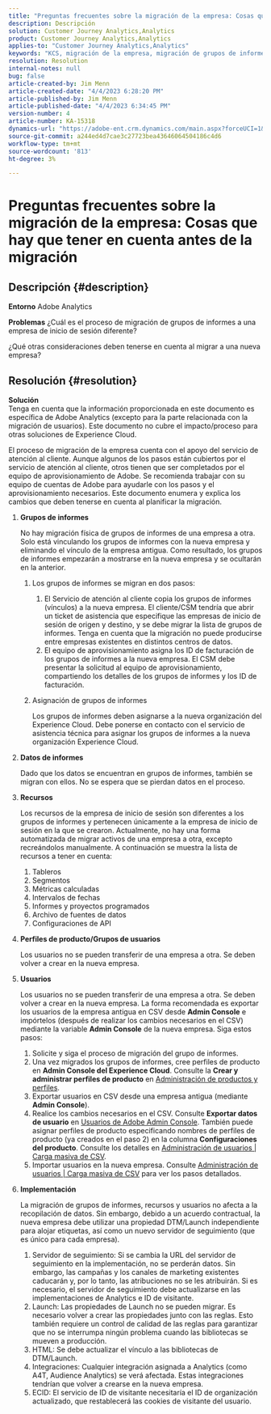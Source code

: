 ```yaml
---
title: "Preguntas frecuentes sobre la migración de la empresa: Cosas que hay que tener en cuenta antes de la migración"
description: Descripción
solution: Customer Journey Analytics,Analytics
product: Customer Journey Analytics,Analytics
applies-to: "Customer Journey Analytics,Analytics"
keywords: "KCS, migración de la empresa, migración de grupos de informes, Adobe Analytics, Admin Console, preguntas frecuentes, nueva empresa, aprovisionamiento, CSM, equipo de cuentas de Adobe, preguntas frecuentes"
resolution: Resolution
internal-notes: null
bug: false
article-created-by: Jim Menn
article-created-date: "4/4/2023 6:28:20 PM"
article-published-by: Jim Menn
article-published-date: "4/4/2023 6:34:45 PM"
version-number: 4
article-number: KA-15318
dynamics-url: "https://adobe-ent.crm.dynamics.com/main.aspx?forceUCI=1&pagetype=entityrecord&etn=knowledgearticle&id=537db277-16d3-ed11-a7c7-6045bd006b4b"
source-git-commit: a244ed4d7cae3c27723bea43646064504186c4d6
workflow-type: tm+mt
source-wordcount: '813'
ht-degree: 3%

---
```


# Preguntas frecuentes sobre la migración de la empresa: Cosas que hay que tener en cuenta antes de la migración

## Descripción {#description}


<b>Entorno</b>
Adobe Analytics

<b>Problemas</b>
¿Cuál es el proceso de migración de grupos de informes a una empresa de inicio de sesión diferente?

¿Qué otras consideraciones deben tenerse en cuenta al migrar a una nueva empresa?


## Resolución {#resolution}


<b>Solución</b>
<br>Tenga en cuenta que la información proporcionada en este documento es específica de Adobe Analytics (excepto para la parte relacionada con la migración de usuarios). Este documento no cubre el impacto/proceso para otras soluciones de Experience Cloud.<br>




El proceso de migración de la empresa cuenta con el apoyo del servicio de atención al cliente. Aunque algunos de los pasos están cubiertos por el servicio de atención al cliente, otros tienen que ser completados por el equipo de aprovisionamiento de Adobe. Se recomienda trabajar con su equipo de cuentas de Adobe para ayudarle con los pasos y el aprovisionamiento necesarios. Este documento enumera y explica los cambios que deben tenerse en cuenta al planificar la migración.

1. <b>Grupos de informes</b>

   No hay migración física de grupos de informes de una empresa a otra. Solo está vinculando los grupos de informes con la nueva empresa y eliminando el vínculo de la empresa antigua. Como resultado, los grupos de informes empezarán a mostrarse en la nueva empresa y se ocultarán en la anterior.

   1. Los grupos de informes se migran en dos pasos:
      1. El Servicio de atención al cliente copia los grupos de informes (vínculos) a la nueva empresa. El cliente/CSM tendría que abrir un ticket de asistencia que especifique las empresas de inicio de sesión de origen y destino, y se debe migrar la lista de grupos de informes. Tenga en cuenta que la migración no puede producirse entre empresas existentes en distintos centros de datos.
      2. El equipo de aprovisionamiento asigna los ID de facturación de los grupos de informes a la nueva empresa. El CSM debe presentar la solicitud al equipo de aprovisionamiento, compartiendo los detalles de los grupos de informes y los ID de facturación.
   2. Asignación de grupos de informes

      Los grupos de informes deben asignarse a la nueva organización del Experience Cloud. Debe ponerse en contacto con el servicio de asistencia técnica para asignar los grupos de informes a la nueva organización Experience Cloud.
2. <b>Datos de informes</b>

   Dado que los datos se encuentran en grupos de informes, también se migran con ellos. No se espera que se pierdan datos en el proceso.
3. <b>Recursos</b>

   Los recursos de la empresa de inicio de sesión son diferentes a los grupos de informes y pertenecen únicamente a la empresa de inicio de sesión en la que se crearon. Actualmente, no hay una forma automatizada de migrar activos de una empresa a otra, excepto recreándolos manualmente. A continuación se muestra la lista de recursos a tener en cuenta:

   1. Tableros
   2. Segmentos
   3. Métricas calculadas 
   4. Intervalos de fechas
   5. Informes y proyectos programados
   6. Archivo de fuentes de datos
   7. Configuraciones de API
4. <b>Perfiles de producto/Grupos de usuarios</b>

   Los usuarios no se pueden transferir de una empresa a otra. Se deben volver a crear en la nueva empresa.
5. <b>Usuarios</b>

   Los usuarios no se pueden transferir de una empresa a otra. Se deben volver a crear en la nueva empresa. La forma recomendada es exportar los usuarios de la empresa antigua en CSV desde <b>Admin Console</b> e impórtelos (después de realizar los cambios necesarios en el CSV) mediante la variable <b>Admin Console</b> de la nueva empresa. Siga estos pasos:

   1. Solicite y siga el proceso de migración del grupo de informes.
   2. Una vez migrados los grupos de informes, cree perfiles de producto en <b>Admin Console del Experience Cloud</b>. Consulte la <b>Crear y administrar perfiles de producto</b> en [Administración de productos y perfiles](https://helpx.adobe.com/in/enterprise/using/manage-products-and-profiles.html).
   3. Exportar usuarios en CSV desde una empresa antigua (mediante <b>Admin Console</b>).
   4. Realice los cambios necesarios en el CSV. Consulte <b>Exportar datos de usuario</b> en [Usuarios de Adobe Admin Console](https://helpx.adobe.com/in/enterprise/using/users.html). También puede asignar perfiles de producto especificando nombres de perfiles de producto (ya creados en el paso 2) en la columna <b>Configuraciones del producto</b>. Consulte los detalles en [Administración de usuarios | Carga masiva de CSV](https://helpx.adobe.com/in/enterprise/using/bulk-upload-users.html).
   5. Importar usuarios en la nueva empresa. Consulte [Administración de usuarios | Carga masiva de CSV](https://helpx.adobe.com/in/enterprise/using/bulk-upload-users.html) para ver los pasos detallados.
6. <b>Implementación</b>

   La migración de grupos de informes, recursos y usuarios no afecta a la recopilación de datos. Sin embargo, debido a un acuerdo contractual, la nueva empresa debe utilizar una propiedad DTM/Launch independiente para alojar etiquetas, así como un nuevo servidor de seguimiento (que es único para cada empresa).

   1. Servidor de seguimiento: Si se cambia la URL del servidor de seguimiento en la implementación, no se perderán datos. Sin embargo, las campañas y los canales de marketing existentes caducarán y, por lo tanto, las atribuciones no se les atribuirán. Si es necesario, el servidor de seguimiento debe actualizarse en las implementaciones de Analytics e ID de visitante.
   2. Launch: Las propiedades de Launch no se pueden migrar. Es necesario volver a crear las propiedades junto con las reglas. Esto también requiere un control de calidad de las reglas para garantizar que no se interrumpa ningún problema cuando las bibliotecas se mueven a producción.
   3. HTML: Se debe actualizar el vínculo a las bibliotecas de DTM/Launch.
   4. Integraciones: Cualquier integración asignada a Analytics (como A4T, Audience Analytics) se verá afectada. Estas integraciones tendrían que volver a crearse en la nueva empresa.
   5. ECID: El servicio de ID de visitante necesitaría el ID de organización actualizado, que restablecerá las cookies de visitante del usuario.


